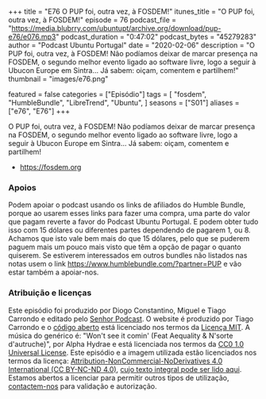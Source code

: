 +++
title = "E76 O PUP foi, outra vez, à FOSDEM!"
itunes_title = "O PUP foi, outra vez, à FOSDEM!"
episode = 76
podcast_file = "https://media.blubrry.com/ubuntupt/archive.org/download/pup-e76/e076.mp3"
podcast_duration = "0:47:02"
podcast_bytes = "45279283"
author = "Podcast Ubuntu Portugal"
date = "2020-02-06"
description = "O PUP foi, outra vez, à FOSDEM! Não podíamos deixar de marcar presença na FOSDEM, o segundo melhor evento ligado ao software livre, logo a seguir à Ubucon Europe em Sintra… Já sabem: oiçam, comentem e partilhem!"
thumbnail = "images/e76.png"

featured = false
categories = ["Episódio"]
tags = [
  "fosdem",
  "HumbleBundle",
  "LibreTrend",
  "Ubuntu",
]
seasons = ["S01"]
aliases = ["e76", "E76"]
+++

O PUP foi, outra vez, à FOSDEM! Não podíamos deixar de marcar presença na FOSDEM, o segundo melhor evento ligado ao software livre, logo a seguir à Ubucon Europe em Sintra… Já sabem: oiçam, comentem e partilhem!

* https://fosdem.org


### Apoios
Podem apoiar o podcast usando os links de afiliados do Humble Bundle, porque ao usarem esses links para fazer uma compra, uma parte do valor que pagam reverte a favor do Podcast Ubuntu Portugal.
E podem obter tudo isso com 15 dólares ou diferentes partes dependendo de pagarem 1, ou 8.
Achamos que isto vale bem mais do que 15 dólares, pelo que se puderem paguem mais um pouco mais visto que têm a opção de pagar o quanto quiserem.
Se estiverem interessados em outros bundles não listados nas notas usem o link https://www.humblebundle.com/?partner=PUP e vão estar também a apoiar-nos.

### Atribuição e licenças
Este episódio foi produzido por Diogo Constantino, Miguel e Tiago Carrondo e editado pelo [Senhor Podcast](https://senhorpodcast.pt/).
O website é produzido por Tiago Carrondo e o [código aberto](https://gitlab.com/podcastubuntuportugal/website) está licenciado nos termos da [Licença MIT](https://gitlab.com/podcastubuntuportugal/website/main/LICENSE).
A música do genérico é: "Won't see it comin' (Feat Aequality & N'sorte d'autruche)", por Alpha Hydrae e está licenciada nos termos da [CC0 1.0 Universal License](https://creativecommons.org/publicdomain/zero/1.0/).
Este episódio e a imagem utilizada estão licenciados nos termos da licença: [Attribution-NonCommercial-NoDerivatives 4.0 International (CC BY-NC-ND 4.0)](https://creativecommons.org/licenses/by-nc-nd/4.0/), [cujo texto integral pode ser lido aqui](https://creativecommons.org/licenses/by-nc-nd/4.0/legalcode). Estamos abertos a licenciar para permitir outros tipos de utilização, [contactem-nos](https://podcastubuntuportugal.org/contactos) para validação e autorização.

